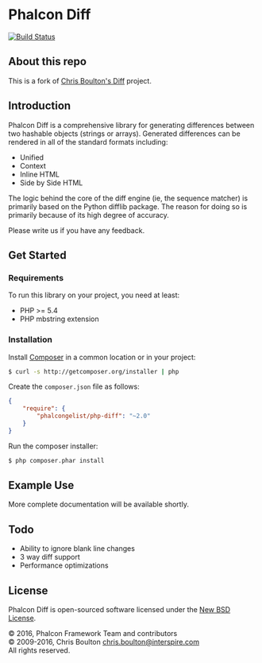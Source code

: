 # Phalcon Diff

[![Build Status](https://travis-ci.org/phalcongelist/php-diff.svg?branch=master)](http://travis-ci.org/phalcongelist/php-diff)

## About this repo

This is a fork of [Chris Boulton's Diff][fork] project.

## Introduction

Phalcon Diff is a comprehensive library for generating differences between
two hashable objects (strings or arrays). Generated differences can be
rendered in all of the standard formats including:

 * Unified
 * Context
 * Inline HTML
 * Side by Side HTML

The logic behind the core of the diff engine (ie, the sequence matcher)
is primarily based on the Python difflib package. The reason for doing
so is primarily because of its high degree of accuracy.

Please write us if you have any feedback.

## Get Started

### Requirements

To run this library on your project, you need at least:

* PHP >= 5.4
* PHP mbstring extension

### Installation

Install [Composer][composer] in a common location or in your project:

```sh
$ curl -s http://getcomposer.org/installer | php
```

Create the `composer.json` file as follows:

```json
{
    "require": {
        "phalcongelist/php-diff": "~2.0"
    }
}
```

Run the composer installer:

```sh
$ php composer.phar install
```

## Example Use

More complete documentation will be available shortly.

## Todo

 * Ability to ignore blank line changes
 * 3 way diff support
 * Performance optimizations

## License

Phalcon Diff is open-sourced software licensed under the [New BSD License][license].

© 2016, Phalcon Framework Team and contributors <br>
© 2009-2016, Chris Boulton <chris.boulton@interspire.com> <br>
All rights reserved.

[fork]: https://github.com/chrisboulton/php-diff
[composer]: https://getcomposer.org
[license]: https://github.com/phalcongelist/php-diff/blob/master/docs/LICENSE.txt
